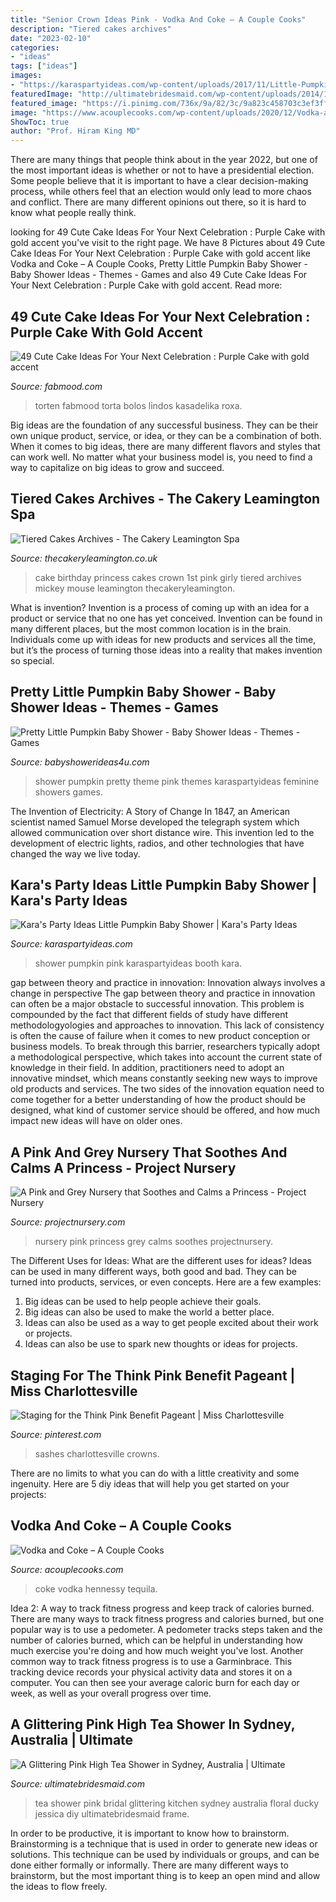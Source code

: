 ```yaml
---
title: "Senior Crown Ideas Pink - Vodka And Coke – A Couple Cooks"
description: "Tiered cakes archives"
date: "2023-02-10"
categories:
- "ideas"
tags: ["ideas"]
images:
- "https://karaspartyideas.com/wp-content/uploads/2017/11/Little-Pumpkin-Baby-Shower-via-Karas-Party-Ideas-KarasPartyIdeas.com36.jpg"
featuredImage: "http://ultimatebridesmaid.com/wp-content/uploads/2014/12/07-helena-kitchentea-bridalshower-hightea-diy-11.jpg"
featured_image: "https://i.pinimg.com/736x/9a/82/3c/9a823c458703c3ef3ff066076335ed20--pageant-crowns-royal-court.jpg?b=t"
image: "https://www.acouplecooks.com/wp-content/uploads/2020/12/Vodka-and-Coke-002.jpg"
ShowToc: true
author: "Prof. Hiram King MD"
---
```



There are many things that people think about in the year 2022, but one of the most important ideas is whether or not to have a presidential election. Some people believe that it is important to have a clear decision-making process, while others feel that an election would only lead to more chaos and conflict. There are many different opinions out there, so it is hard to know what people really think.

	

		
looking for 49 Cute Cake Ideas For Your Next Celebration : Purple Cake with gold accent you've visit to the right page. We have 8 Pictures about 49 Cute Cake Ideas For Your Next Celebration : Purple Cake with gold accent like Vodka and Coke – A Couple Cooks, Pretty Little Pumpkin Baby Shower - Baby Shower Ideas - Themes - Games and also 49 Cute Cake Ideas For Your Next Celebration : Purple Cake with gold accent. Read more:
		
    
## 49 Cute Cake Ideas For Your Next Celebration : Purple Cake With Gold Accent

<img loading=lazy src="https://www.fabmood.com/inspiration/wp-content/uploads/2020/10/cake-idea-4-335x580.jpg" onerror="this.onerror=null;this.src='https://tse2.mm.bing.net/th?id=OIP.Nc49VR7YguKCvsF96b5rOAAAAA&amp;pid=15.1';" alt="49 Cute Cake Ideas For Your Next Celebration : Purple Cake with gold accent">

_Source: fabmood.com_

>torten fabmood torta bolos lindos kasadelika roxa. 

	

Big ideas are the foundation of any successful business. They can be their own unique product, service, or idea, or they can be a combination of both. When it comes to big ideas, there are many different flavors and styles that can work well. No matter what your business model is, you need to find a way to capitalize on big ideas to grow and succeed.

    
## Tiered Cakes Archives - The Cakery Leamington Spa

<img loading=lazy src="https://thecakeryleamington.co.uk/wp-content/uploads/2017/04/Pink-Princess-Crown-Birthday-Cake.jpg" onerror="this.onerror=null;this.src='https://tse1.mm.bing.net/th?id=OIP.qE90AtycXZErr3WThVaAAAHaKJ&amp;pid=15.1';" alt="Tiered Cakes Archives - The Cakery Leamington Spa">

_Source: thecakeryleamington.co.uk_

>cake birthday princess cakes crown 1st pink girly tiered archives mickey mouse leamington thecakeryleamington. 

	

What is invention?
Invention is a process of coming up with an idea for a product or service that no one has yet conceived. Invention can be found in many different places, but the most common location is in the brain. Individuals come up with ideas for new products and services all the time, but it’s the process of turning those ideas into a reality that makes invention so special.

    
## Pretty Little Pumpkin Baby Shower - Baby Shower Ideas - Themes - Games

<img loading=lazy src="http://www.babyshowerideas4u.com/wp-content/uploads/2018/03/Pretty-Little-Pumpkin-Baby-Shower-Sugar-Cookie.jpg" onerror="this.onerror=null;this.src='https://tse1.mm.bing.net/th?id=OIP.85ND2gK7KirvxgJQKMUxHQHaLG&amp;pid=15.1';" alt="Pretty Little Pumpkin Baby Shower - Baby Shower Ideas - Themes - Games">

_Source: babyshowerideas4u.com_

>shower pumpkin pretty theme pink themes karaspartyideas feminine showers games. 

	

The Invention of Electricity: A Story of Change
In 1847, an American scientist named Samuel Morse developed the telegraph system which allowed communication over short distance wire. This invention led to the development of electric lights, radios, and other technologies that have changed the way we live today.

    
## Kara&#039;s Party Ideas Little Pumpkin Baby Shower | Kara&#039;s Party Ideas

<img loading=lazy src="https://karaspartyideas.com/wp-content/uploads/2017/11/Little-Pumpkin-Baby-Shower-via-Karas-Party-Ideas-KarasPartyIdeas.com36.jpg" onerror="this.onerror=null;this.src='https://tse4.mm.bing.net/th?id=OIP.HtKdkz8A06w5gGyLV4k-GwHaLG&amp;pid=15.1';" alt="Kara&#039;s Party Ideas Little Pumpkin Baby Shower | Kara&#039;s Party Ideas">

_Source: karaspartyideas.com_

>shower pumpkin pink karaspartyideas booth kara. 

	

gap between theory and practice in innovation: Innovation always involves a change in perspective
The gap between theory and practice in innovation can often be a major obstacle to successful innovation. This problem is compounded by the fact that different fields of study have different methodologyologies and approaches to innovation. This lack of consistency is often the cause of failure when it comes to new product conception or business models. To break through this barrier, researchers typically adopt a methodological perspective, which takes into account the current state of knowledge in their field. In addition, practitioners need to adopt an innovative mindset, which means constantly seeking new ways to improve old products and services. The two sides of the innovation equation need to come together for a better understanding of how the product should be designed, what kind of customer service should be offered, and how much impact new ideas will have on older ones.

    
## A Pink And Grey Nursery That Soothes And Calms A Princess - Project Nursery

<img loading=lazy src="http://projectnursery.com/wp-content/uploads/2016/02/thao-room-cont.jpg" onerror="this.onerror=null;this.src='https://tse1.mm.bing.net/th?id=OIP.Q2Fh7UItf0tylMMGq5EB8wHaJ4&amp;pid=15.1';" alt="A Pink and Grey Nursery that Soothes and Calms a Princess - Project Nursery">

_Source: projectnursery.com_

>nursery pink princess grey calms soothes projectnursery. 

	

The Different Uses for Ideas: What are the different uses for ideas?
Ideas can be used in many different ways, both good and bad. They can be turned into products, services, or even concepts. Here are a few examples:
1. Big ideas can be used to help people achieve their goals. 
2. Big ideas can also be used to make the world a better place. 
3. Ideas can also be used as a way to get people excited about their work or projects. 
4. Ideas can also be use to spark new thoughts or ideas for projects.

    
## Staging For The Think Pink Benefit Pageant | Miss Charlottesville

<img loading=lazy src="https://i.pinimg.com/736x/9a/82/3c/9a823c458703c3ef3ff066076335ed20--pageant-crowns-royal-court.jpg?b=t" onerror="this.onerror=null;this.src='https://tse1.mm.bing.net/th?id=OIP.bz9BIoJN-7vj6f0_btt-EQHaFj&amp;pid=15.1';" alt="Staging for the Think Pink Benefit Pageant | Miss Charlottesville">

_Source: pinterest.com_

>sashes charlottesville crowns. 

	

There are no limits to what you can do with a little creativity and some ingenuity. Here are 5 diy ideas that will help you get started on your projects: 

    
## Vodka And Coke – A Couple Cooks

<img loading=lazy src="https://www.acouplecooks.com/wp-content/uploads/2020/12/Vodka-and-Coke-002.jpg" onerror="this.onerror=null;this.src='https://tse1.mm.bing.net/th?id=OIP.MAtK3La8PB1jbHfjhVJr1QHaLG&amp;pid=15.1';" alt="Vodka and Coke – A Couple Cooks">

_Source: acouplecooks.com_

>coke vodka hennessy tequila. 

	

Idea 2: A way to track fitness progress and keep track of calories burned.
There are many ways to track fitness progress and calories burned, but one popular way is to use a pedometer. A pedometer tracks steps taken and the number of calories burned, which can be helpful in understanding how much exercise you're doing and how much weight you've lost. Another common way to track fitness progress is to use a Garminbrace. This tracking device records your physical activity data and stores it on a computer. You can then see your average caloric burn for each day or week, as well as your overall progress over time.

    
## A Glittering Pink High Tea Shower In Sydney, Australia | Ultimate

<img loading=lazy src="http://ultimatebridesmaid.com/wp-content/uploads/2014/12/07-helena-kitchentea-bridalshower-hightea-diy-11.jpg" onerror="this.onerror=null;this.src='https://tse2.mm.bing.net/th?id=OIP.MeDnyfBpU1NNW522szdDTAHaLL&amp;pid=15.1';" alt="A Glittering Pink High Tea Shower in Sydney, Australia | Ultimate">

_Source: ultimatebridesmaid.com_

>tea shower pink bridal glittering kitchen sydney australia floral ducky jessica diy ultimatebridesmaid frame. 

	

In order to be productive, it is important to know how to brainstorm. Brainstorming is a technique that is used in order to generate new ideas or solutions. This technique can be used by individuals or groups, and can be done either formally or informally. There are many different ways to brainstorm, but the most important thing is to keep an open mind and allow the ideas to flow freely.

